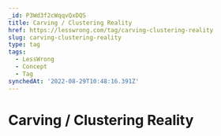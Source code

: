 ```yaml
---
_id: P3Wd3f2cWqqvQxDQS
title: Carving / Clustering Reality
href: https://lesswrong.com/tag/carving-clustering-reality
slug: carving-clustering-reality
type: tag
tags:
  - LessWrong
  - Concept
  - Tag
synchedAt: '2022-08-29T10:48:16.391Z'
---
```

# Carving / Clustering Reality

